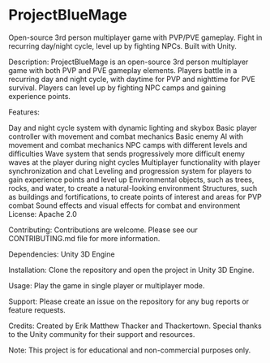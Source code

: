 # ProjectBlueMage
Open-source 3rd person multiplayer game with PVP/PVE gameplay. Fight in recurring day/night cycle, level up by fighting NPCs. Built with Unity.

Description: ProjectBlueMage is an open-source 3rd person multiplayer game with both PVP and PVE gameplay elements. Players battle in a recurring day and night cycle, with daytime for PVP and nighttime for PVE survival. Players can level up by fighting NPC camps and gaining experience points.

Features:

Day and night cycle system with dynamic lighting and skybox
Basic player controller with movement and combat mechanics
Basic enemy AI with movement and combat mechanics
NPC camps with different levels and difficulties
Wave system that sends progressively more difficult enemy waves at the player during night cycles
Multiplayer functionality with player synchronization and chat
Leveling and progression system for players to gain experience points and level up
Environmental objects, such as trees, rocks, and water, to create a natural-looking environment
Structures, such as buildings and fortifications, to create points of interest and areas for PVP combat
Sound effects and visual effects for combat and environment
License: Apache 2.0

Contributing: Contributions are welcome. Please see our CONTRIBUTING.md file for more information.

Dependencies: Unity 3D Engine

Installation: Clone the repository and open the project in Unity 3D Engine.

Usage: Play the game in single player or multiplayer mode.

Support: Please create an issue on the repository for any bug reports or feature requests.

Credits: Created by Erik Matthew Thacker and Thackertown. Special thanks to the Unity community for their support and resources.

Note: This project is for educational and non-commercial purposes only.